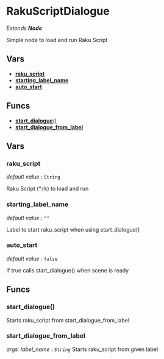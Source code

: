 # RakuScriptDialogue

_Extends **Node**_

Simple node to load and run Raku Script

## Vars
 - [**raku_script**](#raku_script)
 - [**starting_label_name**](#starting_label_name)
 - [**auto_start**](#auto_start)

## Funcs
 - [**start_dialogue**()](#start_dialogue)
 - [**start_dialogue_from_label**](#start_dialogue_from_label)

## Vars
### raku_script
*default value* : `String`

Raku Script (*.rk) to load and run

### starting_label_name
*default value* : `""`

Label to start raku_script when using start_dialogue()

### auto_start
*default value* : `false`

If true calls start_dialogue() when scene is ready


## Funcs
### start_dialogue()
Starts raku_script from start_dialogue_from_label 

### start_dialogue_from_label
*args: label_name : `String`*
Starts raku_script from given label

